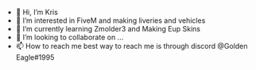 - 👋 Hi, I’m Kris
- 👀 I’m interested in FiveM and making liveries and vehicles
- 🌱 I’m currently learning Zmolder3 and Making Eup Skins
- 💞️ I’m looking to collaborate on ...
- 📫 How to reach me best way to reach me is through discord @Golden Eagle#1995

<!---
DCModifacations/DCModifacations is a ✨ special ✨ repository because its `README.md` (this file) appears on your GitHub profile.
You can click the Preview link to take a look at your changes.
--->
